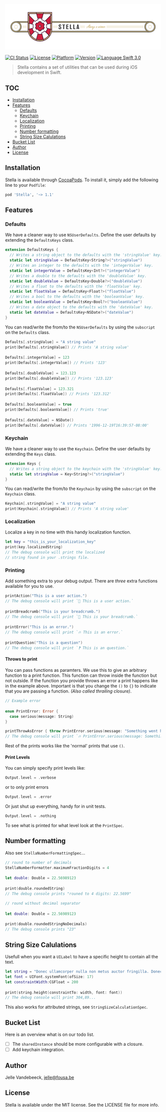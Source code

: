![](./Images/StellaShield.jpg)

[![CI Status](http://img.shields.io/travis/icapps/ios-stella.svg?style=flat)](https://travis-ci.org/icapps/ios-stella)
[![License](https://img.shields.io/cocoapods/l/Stella.svg?style=flat)](http://cocoapods.org/pods/Stella)
[![Platform](https://img.shields.io/cocoapods/p/Stella.svg?style=flat)](http://cocoapods.org/pods/Stella)
[![Version](https://img.shields.io/cocoapods/v/Stella.svg?style=flat)](http://cocoapods.org/pods/Stella)
[![Language Swift 3.0](https://img.shields.io/badge/Language-Swift%204.0-orange.svg?style=flat)](https://swift.org)

> Stella contains a set of utilities that can be used during iOS development in Swift.

## TOC

- [Installation](#installation)
- [Features](#features)
  - [Defaults](#defaults)
  - [Keychain](#keychain)
  - [Localization](#localization)
  - [Printing](#printing)
  - [Number formatting](#numberformatting)
  - [String Size Calulations](#stringSizeCalulations)
- [Bucket List](#bucket-list)
- [Author](#author)
- [License](#license)

## Installation

Stella is available through [CocoaPods](http://cocoapods.org). To install it, simply add the following line to your `Podfile`:

```ruby
pod 'Stella', '~> 1.1'
```

## Features

### Defaults

We have a cleaner way to use `NSUserDefaults`. Define the user defaults by extending the `DefaultsKeys` class.

```swift
extension DefaultsKeys {
  // Writes a string object to the defaults with the 'stringValue' key.
  static let stringValue = DefaultsKey<String?>("stringValue")
  // Writes an integer to the defaults with the 'integerValue' key.
  static let integerValue = DefaultsKey<Int?>("integerValue")
  // Writes a double to the defaults with the 'doubleValue' key.
  static let doubleValue = DefaultsKey<Double?>("doubleValue")
  // Writes a float to the defaults with the 'floatValue' key.
  static let floatValue = DefaultsKey<Float?>("floatValue")
  // Writes a bool to the defaults with the 'booleanValue' key.
  static let booleanValue = DefaultsKey<Bool?>("booleanValue")
  // Writes a date object to the defaults with the 'dateValue' key.
  static let dateValue = DefaultsKey<NSDate?>("dateValue")
}
```

You can read/write the from/to the `NSUserDefaults` by using the `subscript` on the `Defaults` class.

```swift
Defaults[.stringValue] = "A string value"
print(Defaults[.stringValue]) // Prints 'A string value'

Defaults[.integerValue] = 123
print(Defaults[.integerValue]) // Prints '123'

Defaults[.doubleValue] = 123.123
print(Defaults[.doubleValue]) // Prints '123.123'

Defaults[.floatValue] = 123.321
print(Defaults[.floatValue]) // Prints '123.312'

Defaults[.booleanValue] = true
print(Defaults[.booleanValue]) // Prints 'true'

Defaults[.dateValue] = NSDate()
print(Defaults[.dateValue]) // Prints '1996-12-19T16:39:57-08:00'
```

### Keychain

We have a cleaner way to use the `Keychain`. Define the user defaults by extending the `Keys` class.

```swift
extension Keys {
  // Writes a string object to the keychain with the 'stringValue' key.
  static let stringValue = Key<String?>("stringValue")
}
```

You can read/write the from/to the `Keychain` by using the `subscript` on the `Keychain` class.

```swift
Keychain[.stringValue] = "A string value"
print(Keychain[.stringValue]) // Prints 'A string value'
```

### Localization

Localize a key in no time with this handy localization function.

```swift
let key = "this_is_your_localization_key"
print(key.localizedString)
// The debug console will print the localized
// string found in your .strings file.
```

### Printing

Add something extra to your debug output. There are *three* extra functions available for you to use.

```swift
printAction("This is a user action.")
// The debug console will print `🎯 This is a user action.`

printBreadcrumb("This is your breadcrumb.")
// The debug console will print `🍞 This is your breadcrumb.`

printError("This is an error.")
// The debug console will print `🔥 This is an error.`

printQuestion("This is a question")
// The debug console will print `❓ This is an question.`
```
#### Throws to print

You can pass functions as paramters. We use this to give an arbitrary function to a print function. This function can throw inside the function but not outside. If the function you provide throws an error a print happens like in the example above.
Important is that you change the `()` to `{}` to indicate that you are passing a function. *(Also called thrailing closure)*.

```swift
// Example error

enum PrintError: Error {
  case serious(message: String)
}
```
```swift
printThrowAsError { throw PrintError.serious(message: "Something went horribly wrong!")}
// The debug console will print `🔥 PrintError.serious(message: Something went horribly wrong!).`
```
Rest of the prints works like the 'normal' prints that use `()`.

#### Print Levels

You can simply specify print levels like:

```swift
Output.level = .verbose
```

or to only print errors
```swift
Output.level = .error
```

Or just shut up everything, handy for in unit tests.

```swift
Output.level = .nothing
```
To see what is printed for what level look at the `PrintSpec`.

## Number formatting

Also see `StellaNumberFormattingSpec`...

```swift
// round to number of decimals
StellaNumberFormatter.maximumFractionDigits = 4

let double: Double = 22.56989123

print(double.roundedString)
// The debug console prints "rouned to 4 digits: 22.5699"
```

```swift
// round without decimal separator

let double: Double = 22.56989123

print(double.roundedStringNoDecimals)
// The debug console prints "23"
```

## String Size Calulations

Usefull when you want a `UILabel` to have a specific height to contain all the text.

```swift
let string = "Donec ullamcorper nulla non metus auctor fringilla. Donec id elit non mi porta gravida at eget metus. Cras justo odio, dapibus ac facilisis in, egestas eget quam. Donec id elit non mi porta gravida at eget metus. Lorem ipsum dolor sit amet, consectetur adipiscing elit. Vivamus sagittis lacus vel augue laoreet rutrum faucibus dolor auctor."
let font = UIFont.systemFont(ofSize: 17)
let constraintWidth:CGFloat = 200

print(string.height(constraintTo: width, font: font))
// The debug console will print 304,89...

```

This also works for attributed strings, see `StringSizeCalculationSpec`.

## Bucket List

Here is an overview what is on our todo list.

- [ ] The `sharedInstance` should be more configurable with a closure.
- [ ] Add keychain integration.

## Author

Jelle Vandebeeck, jelle@fousa.be

## License

Stella is available under the MIT license. See the LICENSE file for more info.
